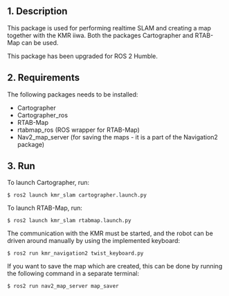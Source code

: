## 1. Description

This package is used for performing realtime SLAM and creating a map together with the KMR iiwa. 
Both the packages Cartographer and RTAB-Map can be used.

This package has been upgraded for ROS 2 Humble.

## 2. Requirements
The following packages needs to be installed:
- Cartographer
- Cartographer_ros
- RTAB-Map
- rtabmap_ros (ROS wrapper for RTAB-Map)
- Nav2_map_server (for saving the maps - it is a part of the Navigation2 package)



## 3. Run

To launch Cartographer, run: 
```
$ ros2 launch kmr_slam cartographer.launch.py
```
To launch RTAB-Map, run: 
```
$ ros2 launch kmr_slam rtabmap.launch.py 
```

The communication with the KMR must be started, and the robot can be driven around manually by using the implemented keyboard: 
```
$ ros2 run kmr_navigation2 twist_keyboard.py 
```

If you want to save the map which are created, this can be done by running the following command in a separate terminal:

```
$ ros2 run nav2_map_server map_saver
```
